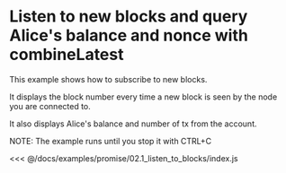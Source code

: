 # Listen to new blocks and query Alice's balance and nonce with combineLatest
This example shows how to subscribe to new blocks.

It displays the block number every time a new block is seen by the node you are connected to.

It also displays Alice's balance and number of tx from the account.

NOTE: The example runs until you stop it with CTRL+C

<<< @/docs/examples/promise/02.1_listen_to_blocks/index.js
